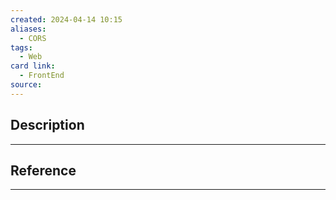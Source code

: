 ```yaml
---
created: 2024-04-14 10:15
aliases:
  - CORS
tags:
  - Web
card link:
  - FrontEnd
source:
---
```

## Description
---





## Reference
---






